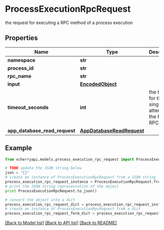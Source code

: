 # ProcessExecutionRpcRequest

the request for executing a RPC method of a process execution

## Properties

Name | Type | Description | Notes
------------ | ------------- | ------------- | -------------
**namespace** | **str** |  | 
**process_id** | **str** |  | 
**rpc_name** | **str** |  | 
**input** | [**EncodedObject**](EncodedObject.md) |  | [optional] 
**timeout_seconds** | **int** | the timeout for the single attempt of the Process RPC API | [optional] 
**app_database_read_request** | [**AppDatabaseReadRequest**](AppDatabaseReadRequest.md) |  | [optional] 

## Example

```python
from xcherryapi.models.process_execution_rpc_request import ProcessExecutionRpcRequest

# TODO update the JSON string below
json = "{}"
# create an instance of ProcessExecutionRpcRequest from a JSON string
process_execution_rpc_request_instance = ProcessExecutionRpcRequest.from_json(json)
# print the JSON string representation of the object
print ProcessExecutionRpcRequest.to_json()

# convert the object into a dict
process_execution_rpc_request_dict = process_execution_rpc_request_instance.to_dict()
# create an instance of ProcessExecutionRpcRequest from a dict
process_execution_rpc_request_form_dict = process_execution_rpc_request.from_dict(process_execution_rpc_request_dict)
```
[[Back to Model list]](../README.md#documentation-for-models) [[Back to API list]](../README.md#documentation-for-api-endpoints) [[Back to README]](../README.md)


